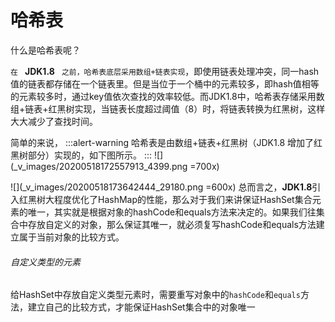 # 哈希表
什么是哈希表呢？

`在 ` **JDK1.8** ` 之前，哈希表底层采用数组+链表实现`，即使用链表处理冲突，同一hash值的链表都存储在一个链表里。但是当位于一个桶中的元素较多，即hash值相等的元素较多时，通过key值依次查找的效率较低。而JDK1.8中，哈希表存储采用数组+链表+红黑树实现，当链表长度超过阈值（8）时，将链表转换为红黑树，这样大大减少了查找时间。

简单的来说，
:::alert-warning
哈希表是由数组+链表+红黑树（JDK1.8 增加了红黑树部分）实现的，如下图所示。
:::
![](_v_images/20200518172557913_4399.png =700x)

![](_v_images/20200518173642444_29180.png =600x)
总而言之，**JDK1.8**引入红黑树大程度优化了HashMap的性能，那么对于我们来讲保证HashSet集合元素的唯一，其实就是根据对象的hashCode和equals方法来决定的。如果我们往集合中存放自定义的对象，那么保证其唯一，就必须复写hashCode和equals方法建立属于当前对象的比较方式。

###### 自定义类型的元素
给HashSet中存放自定义类型元素时，需要重写对象中的`hashCode`和`equals`方法，建立自己的比较方式，才能保证HashSet集合中的对象唯一